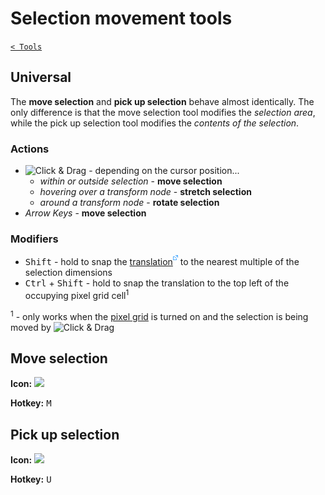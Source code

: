# Selection movement tools

[`< Tools`](./tools.md)

## Universal

The **move selection** and **pick up selection** behave almost identically. The only difference is that the move selection tool modifies the *selection area*, while the pick up selection tool modifies the *contents of the selection*.

### Actions

* ![Click & Drag](./assets/ui/click-drag.gif "Click & Drag") - depending on the cursor position...
  * *within or outside selection* - **move selection**
  * *hovering over a transform node* - **stretch selection**
  * *around a transform node* - **rotate selection**
* *Arrow Keys* - **move selection**

### Modifiers

* <kbd>Shift</kbd> - hold to snap the [translation![](./assets/ui/external.png)](https://en.wikipedia.org/wiki/Translation_(geometry)) to the nearest multiple of the selection dimensions
* <kbd>Ctrl</kbd> + <kbd>Shift</kbd> - hold to snap the translation to the top left of the occupying pixel grid cell<sup>1</sup>

<sup>1</sup> - only works when the [pixel grid](./pixel-grid.md) is turned on and the selection is being moved by ![Click & Drag](./assets/ui/click-drag.gif "Click & Drag")

## Move selection

**Icon:** ![](https://raw.githubusercontent.com/stipple-effect/stipple-effect/master/res/icons/move_selection.png)

**Hotkey:** <kbd>M</kbd>

## Pick up selection

**Icon:** ![](https://raw.githubusercontent.com/stipple-effect/stipple-effect/master/res/icons/pick_up_selection.png)

**Hotkey:** <kbd>U</kbd>
